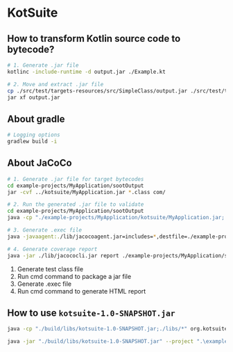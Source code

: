 # KotSuite

## How to transform Kotlin source code to bytecode?

```bash
# 1. Generate .jar file
kotlinc -include-runtime -d output.jar ./Example.kt

# 2. Move and extract .jar file
cp ./src/test/targets-resources/src/SimpleClass/output.jar ./src/test/targets-resources/generated/
jar xf output.jar
```
## About gradle

```bash
# Logging options
gradlew build -i
```

## About JaCoCo

```bash
# 1. Generate .jar file for target bytecodes
cd example-projects/MyApplication/sootOutput
jar -cvf ../kotsuite/MyApplication.jar *.class com/

# 2. Run the generated .jar file to validate
cd example-projects/MyApplication/sootOutput
java -cp "./example-projects/MyApplication/kotsuite/MyApplication.jar;./lib/kotlin-runtime-1.2.71.jar" ExampleTest

# 3. Generate .exec file
java -javaagent:./lib/jacocoagent.jar=includes=*,destfile=./example-projects/MyApplication/sootOutput/report/jacoco-MyApplication.exec,output=file -cp ./example-projects/MyApplication/kotsuite/MyApplication.jar ExampleTest

# 4. Generate coverage report
java -jar ./lib/jacococli.jar report ./example-projects/MyApplication/sootOutput/report/jacoco-MyApplication.exec --classfile=./example-projects/MyApplication/sootOutput --sourcefile=./example-projects/MyApplication/app/src/main/java --html ./example-projects/MyApplication/sootOutput/report/HTML
```

1. Generate test class file
2. Run cmd command to package a jar file
3. Generate .exec file
4. Run cmd command to generate HTML report

## How to use `kotsuite-1.0-SNAPSHOT.jar`

```bash
java -cp "./build/libs/kotsuite-1.0-SNAPSHOT.jar;./libs/*" org.kotsuite.client.MainKt --project ".\example-projects\MyApplication" --includes "com.example.myapplication.Example&com.example.myapplication.Callee" --strategy "random" --libs "./libs/"
```

```bash
java -jar "./build/libs/kotsuite-1.0-SNAPSHOT.jar" --project ".\example-projects\MyApplication" --includes "com.example.myapplication.Example&com.example.myapplication.Callee" --strategy "random" --libs "./libs/"
```